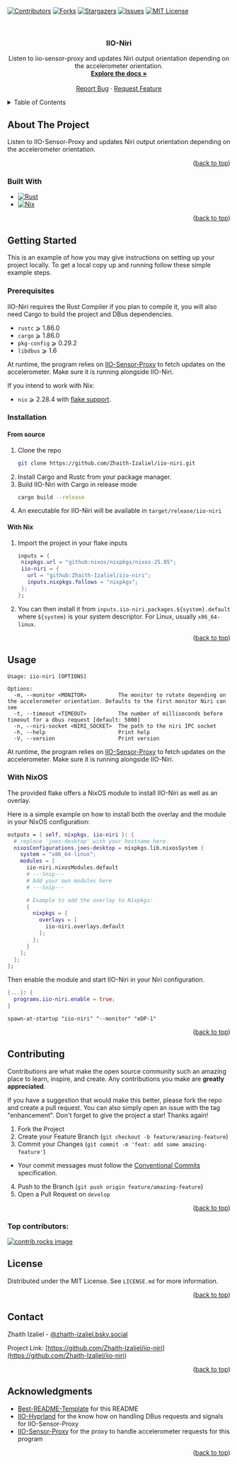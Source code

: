 <!-- Improved compatibility of back to top link: See: https://gitlab.com/othneildrew/Best-README-Template/pull/73 -->
<a id="readme-top"></a>
<!--
*** Thanks for checking out the Best-README-Template. If you have a suggestion
*** that would make this better, please fork the repo and create a pull request
*** or simply open an issue with the tag "enhancement".
*** Don't forget to give the project a star!
*** Thanks again! Now go create something AMAZING! :D
-->



<!-- PROJECT SHIELDS -->
<!--
*** I'm using markdown "reference style" links for readability.
*** Reference links are enclosed in brackets [ ] instead of parentheses ( ).
*** See the bottom of this document for the declaration of the reference variables
*** for contributors-url, forks-url, etc. This is an optional, concise syntax you may use.
*** https://www.markdownguide.org/basic-syntax/#reference-style-links
-->
[![Contributors][contributors-shield]][contributors-url]
[![Forks][forks-shield]][forks-url]
[![Stargazers][stars-shield]][stars-url]
[![Issues][issues-shield]][issues-url]
[![MIT License][license-shield]][license-url]


<!-- PROJECT LOGO -->
<br />
<div align="center">
<h3 align="center">IIO-Niri</h3>

  <p align="center">
  Listen to iio-sensor-proxy and updates Niri output orientation depending on the accelerometer orientation.
    <br />
    <a href="https://github.com/Zhaith-Izaliel/iio-niri"><strong>Explore the docs »</strong></a>
    <br />
    <br />
    <a href="https://github.com/Zhaith-Izaliel/iio-niri/issues/new?labels=bug&template=bug-report---.md">Report Bug</a>
    &middot;
    <a href="https://github.com/Zhaith-Izaliel/iio-niri/issues/new?labels=enhancement&template=feature-request---.md">Request Feature</a>
  </p>
</div>


<!-- TABLE OF CONTENTS -->
<details>
  <summary>Table of Contents</summary>
  <ol>
    <li>
      <a href="#about-the-project">About The Project</a>
      <ul>
        <li><a href="#built-with">Built With</a></li>
      </ul>
    </li>
    <li>
      <a href="#getting-started">Getting Started</a>
      <ul>
        <li><a href="#prerequisites">Prerequisites</a></li>
        <li><a href="#installation">Installation</a></li>
      </ul>
    </li>
    <li><a href="#usage">Usage</a></li>
    <li><a href="#roadmap">Roadmap</a></li>
    <li><a href="#contributing">Contributing</a></li>
    <li><a href="#license">License</a></li>
    <li><a href="#contact">Contact</a></li>
    <li><a href="#acknowledgments">Acknowledgments</a></li>
  </ol>
</details>



<!-- ABOUT THE PROJECT -->
## About The Project

Listen to IIO-Sensor-Proxy and updates Niri output orientation depending on the accelerometer orientation. 

<p align="right">(<a href="#readme-top">back to top</a>)</p>



### Built With

* [![Rust][Rust]][Rust-url]
* [![Nix][Nix]][Nix-url]

<p align="right">(<a href="#readme-top">back to top</a>)</p>



<!-- GETTING STARTED -->
## Getting Started

This is an example of how you may give instructions on setting up your project locally.
To get a local copy up and running follow these simple example steps.

### Prerequisites

IIO-Niri requires the Rust Compiler if you plan to compile it, you will also need Cargo to build the project and DBus dependencies.
* `rustc` ⩾ 1.86.0
* `cargo` ⩾ 1.86.0
* `pkg-config` ⩾ 0.29.2
* `libdbus` ⩾ 1.6

At runtime, the program relies on [IIO-Sensor-Proxy](https://gitlab.freedesktop.org/hadess/iio-sensor-proxy/) to fetch updates on the accelerometer. Make sure it is running alongside IIO-Niri.

If you intend to work with Nix:

* `nix` ⩾ 2.28.4 with [flake support](https://wiki.nixos.org/wiki/Flake).

### Installation

#### From source

1. Clone the repo
   ```sh
   git clone https://github.com/Zhaith-Izaliel/iio-niri.git
   ```
2. Install Cargo and Rustc from your package manager.
3. Build IIO-Niri with Cargo in release mode 
   ```sh
   cargo build --release
   ```
4. An executable for IIO-Niri will be available in `target/release/iio-niri`

#### With Nix

1. Import the project in your flake inputs
   ```nix
   inputs = {
    nixpkgs.url = "github:nixos/nixpkgs/nixos-25.05";
    iio-niri = {
      url = "github:Zhaith-Izaliel/iio-niri";
      inputs.nixpkgs.follows = "nixpkgs";
    };
   };
   ```
2. You can then install it from `inputs.iio-niri.packages.${system}.default` where `${system}` is your system descriptor. For Linux, usually `x86_64-linux`.


<p align="right">(<a href="#readme-top">back to top</a>)</p>



<!-- USAGE EXAMPLES -->
## Usage

```
Usage: iio-niri [OPTIONS]

Options:
  -m, --monitor <MONITOR>          The monitor to rotate depending on the accelerometer orientation. Defaults to the first monitor Niri can see
  -t, --timeout <TIMEOUT>          The number of milliseconds before timeout for a dbus request [default: 5000]
  -n, --niri-socket <NIRI_SOCKET>  The path to the niri IPC socket
  -h, --help                       Print help
  -V, --version                    Print version
```

At runtime, the program relies on [IIO-Sensor-Proxy](https://gitlab.freedesktop.org/hadess/iio-sensor-proxy/) to fetch updates on the accelerometer. Make sure it is running alongside IIO-Niri.

### With NixOS

The provided flake offers a NixOS module to install IIO-Niri as well as an overlay.

Here is a simple example on how to install both the overlay and the module in
your NixOS configuration:

```nix
outputs = { self, nixpkgs, iio-niri }: {
  # replace 'joes-desktop' with your hostname here.
  nixosConfigurations.joes-desktop = nixpkgs.lib.nixosSystem {
    system = "x86_64-linux";
    modules = [
      iio-niri.nixosModules.default
      # ---Snip---
      # Add your own modules here
      # ---Snip---

      # Example to add the overlay to Nixpkgs:
      {
        nixpkgs = {
          overlays = [
            iio-niri.overlays.default
          ];
        };
      }
    ];
  };
};
```

Then enable the module and start IIO-Niri in your Niri configuration.

```nix
{...}: {
  programs.iio-niri.enable = true;
}
```

```kdl
spawn-at-startup "iio-niri" "--monitor" "eDP-1"
```

<p align="right">(<a href="#readme-top">back to top</a>)</p>



<!-- CONTRIBUTING -->
## Contributing

Contributions are what make the open source community such an amazing place to learn, inspire, and create. Any contributions you make are **greatly appreciated**.

If you have a suggestion that would make this better, please fork the repo and create a pull request. You can also simply open an issue with the tag "enhancement".
Don't forget to give the project a star! Thanks again!

1. Fork the Project
2. Create your Feature Branch (`git checkout -b feature/amazing-feature`)
3. Commit your Changes (`git commit -m 'feat: add some amazing-feature'`)
  * Your commit messages must follow the [Conventional Commits](https://www.conventionalcommits.org/en/v1.0.0/) specification.
4. Push to the Branch (`git push origin feature/amazing-feature`)
5. Open a Pull Request on `develop`

<p align="right">(<a href="#readme-top">back to top</a>)</p>

### Top contributors:

<a href="https://github.com/Zhaith-Izaliel/iio-niri/graphs/contributors">
  <img src="https://contrib.rocks/image?repo=Zhaith-Izaliel/iio-niri" alt="contrib.rocks image" />
</a>


<!-- LICENSE -->
## License

Distributed under the MIT License. See `LICENSE.md` for more information.

<p align="right">(<a href="#readme-top">back to top</a>)</p>



<!-- CONTACT -->
## Contact

Zhaith Izaliel - [@zhaith-izaliel.bsky.social](https://bsky.app/profile/zhaith-izaliel.bsky.social)

Project Link: [https://github.com/Zhaith-Izaliel/iio-niri](https://github.com/Zhaith-Izaliel/iio-niri)

<p align="right">(<a href="#readme-top">back to top</a>)</p>



<!-- ACKNOWLEDGMENTS -->
## Acknowledgments

* [Best-README-Template](https://github.com/othneildrew/Best-README-Template) for this README
* [IIO-Hyprland](https://github.com/JeanSchoeller/iio-hyprland) for the know how on handling DBus requests and signals for IIO-Sensor-Proxy
* [IIO-Sensor-Proxy](https://gitlab.freedesktop.org/hadess/iio-sensor-proxy/) for the proxy to handle accelerometer requests for this program

<p align="right">(<a href="#readme-top">back to top</a>)</p>



<!-- MARKDOWN LINKS & IMAGES -->
<!-- https://www.markdownguide.org/basic-syntax/#reference-style-links -->
[contributors-shield]: https://img.shields.io/github/contributors/Zhaith-Izaliel/iio-niri.svg?style=for-the-badge
[contributors-url]: https://github.com/Zhaith-Izaliel/iio-niri/graphs/contributors
[forks-shield]: https://img.shields.io/github/forks/Zhaith-Izaliel/iio-niri.svg?style=for-the-badge
[forks-url]: https://github.com/Zhaith-Izaliel/iio-niri/network/members
[stars-shield]: https://img.shields.io/github/stars/Zhaith-Izaliel/iio-niri.svg?style=for-the-badge
[stars-url]: https://github.com/Zhaith-Izaliel/iio-niri/stargazers
[issues-shield]: https://img.shields.io/github/issues/Zhaith-Izaliel/iio-niri.svg?style=for-the-badge
[issues-url]: https://github.com/Zhaith-Izaliel/iio-niri/issues
[license-shield]: https://img.shields.io/github/license/Zhaith-Izaliel/iio-niri.svg?style=for-the-badge
[license-url]: https://github.com/Zhaith-Izaliel/iio-niri/blob/master/LICENSE.txt

[Rust]: https://img.shields.io/badge/Rust-B7400F?style=for-the-badge&logo=rust&logoColor=white
[Rust-url]: https://www.rust-lang.org/
[Nix]: https://img.shields.io/badge/nix-0B1120?style=for-the-badge&logo=nixos
[Nix-url]: https://nixos.org/
